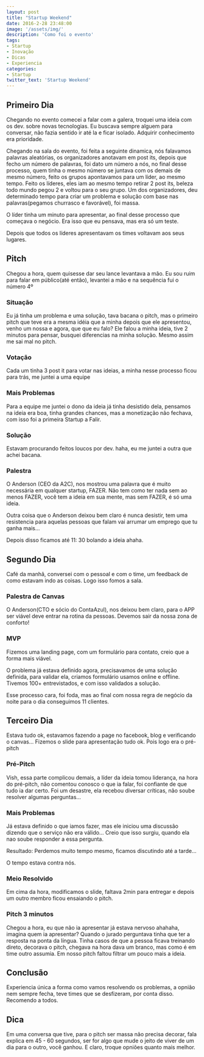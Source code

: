 ```yaml
---
layout: post
title: "Startup Weekend"
date: 2016-2-28 23:48:00
image: '/assets/img/'
description: 'Como foi o evento'
tags:
- Startup
- Inovação
- Dicas
- Experiencia
categories:
- Startup
twitter_text: 'Startup Weekend'
---
```


## Primeiro Dia

Chegando no evento comecei a falar com a galera, troquei uma ideia com os dev. sobre novas tecnologias. Eu buscava sempre alguem para
conversar, não fazia sentido ir até la e ficar isolado. Adquirir conhecimento era prioridade.

Chegando na sala do evento, foi feita a seguinte dinamica, nós falavamos palavras aleatórias, os organizadores anotavam
em post its, depois que fecho um número de palavras, foi dato um número a nós, no final desse processo, quem tinha o mesmo
número se juntava com os demais de mesmo número, feito os grupos apontavamos para um líder, ao mesmo tempo.
Feito os líderes, eles iam ao mesmo tempo retirar 2 post its, beleza todo mundo pegou 2 e voltou para o seu grupo.
Um dos organizadores, deu determinado tempo para criar um problema e solução com base nas palavras(pegamos churrasco e favorável), foi massa.

O líder tinha um minuto para apresentar, ao final desse processo que começava o negócio.
Era isso que eu pensava, mas era só um teste.

Depois que todos os líderes apresentavam os times voltavam aos seus lugares.

## Pitch

Chegou a hora, quem quisesse dar seu lance levantava a mão. Eu sou ruim para falar em público(até então), levantei a mão
e na sequência fui o número 4º

### Situação

Eu já tinha um problema e uma solução, tava bacana o pitch, mas o primeiro pitch que teve era a mesma idéia que a minha
depois que ele apresentou, venho um nossa e agora, que que eu falo? Ele falou a minha ideia, tive 2 minutos para pensar,
busquei diferencias na minha solução. 
Mesmo assim me sai mal no pitch.

### Votação

  Cada um tinha 3 post it para votar nas ideias, a minha nesse processo ficou para trás, me juntei a uma equipe
  
### Mais Problemas

  Para a equipe me juntei o dono da ideia já tinha desistido dela, pensamos na ideia era boa, tinha grandes chances,
  mas a monetização não fechava, com isso foi a primeira Startup a Falir.

### Solução

  Estavam procurando feitos loucos por dev. haha, eu me juntei a outra que achei bacana.

### Palestra

  O Anderson (CEO da A2C), nos mostrou uma palavra que é muito necessária em qualquer startup, FAZER.
  Não tem como ter nada sem ao menos FAZER, você tem a ideia em sua mente, mas sem FAZER, é só uma ideia.
  
  Outra coisa que o Anderson deixou bem claro é nunca desistir, tem uma resistencia para aquelas pessoas que falam
  vai arrumar um emprego que tu ganha mais...
  
  Depois disso ficamos até 11: 30 bolando a ideia ahaha.

## Segundo Dia

  Café da manhã, conversei com o pessoal e com o time, um feedback de como estavam indo as coisas. Logo isso fomos a sala.
  
### Palestra de Canvas

  O Anderson(CTO e sócio do ContaAzul), nos deixou bem claro, para o APP ser viável deve entrar na rotina da pessoas.
  Devemos sair da nossa zona de conforto!

### MVP

  Fizemos uma landing page, com um formulário para contato, creio que a forma mais viável.

  O problema já estava definido agora, precisavamos de uma solução definida, para validar ela, criamos formulário usamos online
  e offline. Tivemos 100+ entrevistados, e com isso validados a solução.
  
  Esse processo cara, foi foda, mas ao final com nossa regra de negócio da noite para o dia conseguimos 11 clientes.

## Terceiro Dia

  Estava tudo ok, estavamos fazendo a page no facebook, blog e verificando o canvas...
  Fizemos o slide para apresentação tudo ok.
  Pois logo era o pré-pitch
  
### Pré-Pitch

  Vish, essa parte complicou demais, a líder da ideia tomou liderança, na hora do pré-pitch, não comentou conosco o que ia falar, foi confiante de que tudo ia dar certo.
  Foi um desastre, ela recebou diversar críticas, não soube resolver algumas perguntas...

### Mais Problemas

  Já estava definido o que iamos fazer, mas ele iniciou uma discussão dizendo que o serviço não era válido...
  Creio que isso surgiu, quando ela nao soube responder a essa pergunta.
  
  Resultado: Perdemos muito tempo mesmo, ficamos discutindo até a tarde...
  
  O tempo estava contra nós. 

### Meio Resolvido

  Em cima da hora, modificamos o slide, faltava 2min para entregar e depois um outro membro ficou ensaiando o pitch.

### Pitch 3 minutos

  Chegou a hora, eu que não ia apresentar já estava nervoso ahahaha, imagina quem ia apresentar?
  Quando o jurado perguntava tinha que ter a resposta na ponta  da língua. Tinha casos de que a pessoa ficava treinando direto,
  decorava o pitch, chegava na hora dava um branco, mas como é em time outro assumia.
  Em nosso pitch faltou filtrar um pouco mais a ideia.
  
## Conclusão

 Experiencia única a forma como vamos resolvendo os problemas, a opnião nem sempre fecha, teve times que se desfizeram, por conta      disso.
 Recomendo a todos.
 
## Dica

Em uma conversa que tive, para o pitch ser massa não precisa decorar, fala explica em 45 - 60 segundos, ser for algo que mude o jeito 
de viver de um dia para o outro, você ganhou.
E claro, troque opniões quanto mais melhor.
